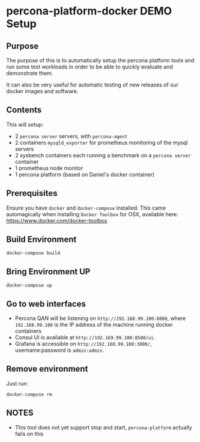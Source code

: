 # percona-platform-docker DEMO Setup

## Purpose

The purpose of this is to automatically setup the percona platform tools and run some test workloads in order to be able to quickly evaluate and demonstrate them.

It can also be very useful for automatic testing of new releases of our docker images and software.

## Contents

This will setup:

- 2 `percona server` servers, with `percona-agent`
- 2 containers `mysqld_exporter` for prometheus monitoring of the mysql servers
- 2 sysbench containers each running a benchmark on a `percona server` container
- 1 prometheus node monitor
- 1 percona platform (based on Daniel's docker container)


## Prerequisites

Ensure you have `docker` and `docker-compose` installed. This came automagically when installing `Docker Toolbox` for OSX, available here: https://www.docker.com/docker-toolbox.


## Build Environment

```
docker-compose build
```

## Bring Environment UP

```
docker-compose up
```

## Go to web interfaces

- Percona QAN will be listening on `http://192.168.99.100:8000`, where `192.168.99.100` is the IP address of the machine running docker containers
- Consul UI is available at `http://192.169.99.100:8500/ui`.
- Grafana is accessible on `http://192.168.99.100:3000/`, username:password is `admin:admin`.


## Remove environment

Just run:

```
docker-compose rm
```

## NOTES

- This tool does not yet support stop and start, `percona-platform` actually fails on this

